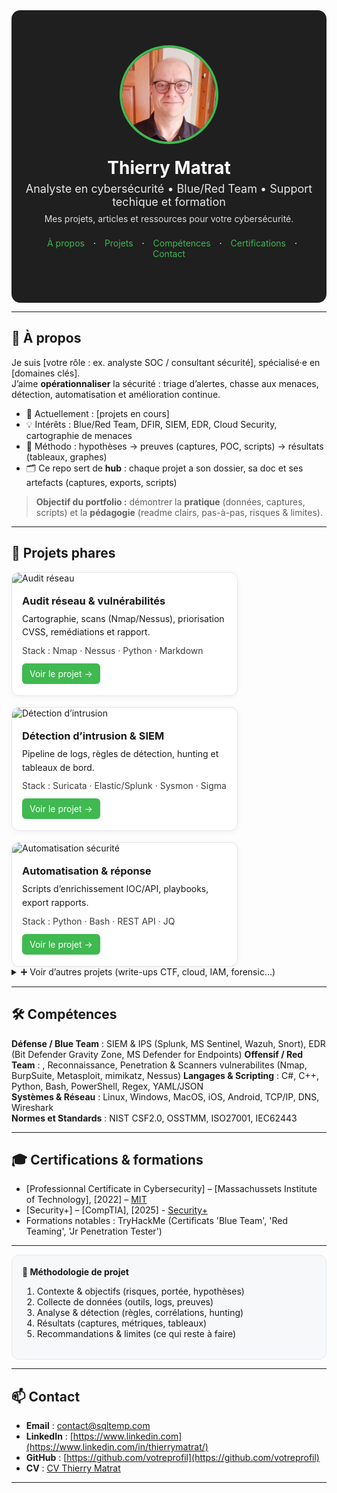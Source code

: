<!--
README.md – Portfolio cybersécurité (style visuel à la Malachi Gamblin)
Mode d’emploi :
1) Copiez tout ce fichier dans votre README.md de repo GitHub.
2) Remplacez les zones [ENTRE CROCHETS] par vos infos.
3) Placez vos images dans /assets/ (profilepic.jpg, project*.png, logos…).
4) Si certains styles HTML sont trop “stricts” pour GitHub Mobile, utilisez la SECTION DE SECOURS (pur Markdown) plus bas.
-->

<!-- ===== HERO / BANNIÈRE ===== -->
<div align="center" style="background:#1f1f1f; padding:56px 20px; color:#fff; border-radius:14px;">
  <img src="assets/profilepic.jpg" alt="Photo de [VOTRE NOM]" width="150" style="border-radius:50%; border:4px solid #3fb950;">
  <h1 style="margin:18px 0 6px;">Thierry Matrat</h1>
  <p style="margin:0; font-size:18px; opacity:.9;">Analyste en cybersécurité • Blue/Red Team • Support techique et formation</p>
  <p style="margin:8px 0 0; font-size:14px; opacity:.85;">Mes projets, articles et ressources pour votre cybersécurité.</p>
  
  <!-- mini navigation -->
  <p style="margin-top:22px;">
    <a href="#a-propos" style="color:#3fb950; text-decoration:none; margin:0 10px;">À propos</a> ·
    <a href="#projets" style="color:#3fb950; text-decoration:none; margin:0 10px;">Projets</a> ·
    <a href="#competences" style="color:#3fb950; text-decoration:none; margin:0 10px;">Compétences</a> ·
    <a href="#certifications" style="color:#3fb950; text-decoration:none; margin:0 10px;">Certifications</a> ·
    <a href="#contact" style="color:#3fb950; text-decoration:none; margin:0 10px;">Contact</a>
  </p>
</div>

---

<!-- ===== À PROPOS ===== -->
<h2 id="a-propos">👋 À propos</h2>

Je suis [votre rôle : ex. analyste SOC / consultant sécurité], spécialisé·e en [domaines clés].  
J’aime **opérationnaliser** la sécurité : triage d’alertes, chasse aux menaces, détection, automatisation et amélioration continue.

- 🔭 Actuellement : [projets en cours]  
- 💡 Intérêts : Blue/Red Team, DFIR, SIEM, EDR, Cloud Security, cartographie de menaces  
- 🧪 Méthodo : hypothèses → preuves (captures, POC, scripts) → résultats (tableaux, graphes)  
- 🗂️ Ce repo sert de **hub** : chaque projet a son dossier, sa doc et ses artefacts (captures, exports, scripts)

> **Objectif du portfolio :** démontrer la **pratique** (données, captures, scripts) et la **pédagogie** (readme clairs, pas-à-pas, risques & limites).

---

<!-- ===== PROJETS (cartes) ===== -->
<h2 id="projets">🧩 Projets phares</h2>

<div style="display:flex; flex-wrap:wrap; gap:18px;">
  
  <!-- CARTE 1 -->
  <div style="flex:1 1 300px; min-width:280px; max-width:360px; background:#fff; border:1px solid #e5e7eb; border-radius:12px; overflow:hidden; box-shadow:0 2px 8px rgba(0,0,0,.06);">
    <img src="assets/project1.png" alt="Audit réseau" style="width:100%; display:block;">
    <div style="padding:14px 16px 18px;">
      <h3 style="margin:4px 0 8px;">Audit réseau & vulnérabilités</h3>
      <p style="margin:0 0 10px; line-height:1.55;">Cartographie, scans (Nmap/Nessus), priorisation CVSS, remédiations et rapport.</p>
      <p style="margin:0 0 12px; font-size:14px; opacity:.85;">Stack : Nmap · Nessus · Python · Markdown</p>
      <a href="projects/projet-audit-reseau/README.md" style="display:inline-block; padding:8px 12px; background:#3fb950; color:#fff; border-radius:6px; text-decoration:none;">Voir le projet →</a>
    </div>
  </div>

  <!-- CARTE 2 -->
  <div style="flex:1 1 300px; min-width:280px; max-width:360px; background:#fff; border:1px solid #e5e7eb; border-radius:12px; overflow:hidden; box-shadow:0 2px 8px rgba(0,0,0,.06);">
    <img src="assets/project2.png" alt="Détection d’intrusion" style="width:100%; display:block;">
    <div style="padding:14px 16px 18px;">
      <h3 style="margin:4px 0 8px;">Détection d’intrusion & SIEM</h3>
      <p style="margin:0 0 10px; line-height:1.55;">Pipeline de logs, règles de détection, hunting et tableaux de bord.</p>
      <p style="margin:0 0 12px; font-size:14px; opacity:.85;">Stack : Suricata · Elastic/Splunk · Sysmon · Sigma</p>
      <a href="projects/projet-detection-intrusion/README.md" style="display:inline-block; padding:8px 12px; background:#3fb950; color:#fff; border-radius:6px; text-decoration:none;">Voir le projet →</a>
    </div>
  </div>

  <!-- CARTE 3 -->
  <div style="flex:1 1 300px; min-width:280px; max-width:360px; background:#fff; border:1px solid #e5e7eb; border-radius:12px; overflow:hidden; box-shadow:0 2px 8px rgba(0,0,0,.06);">
    <img src="assets/project3.png" alt="Automatisation sécurité" style="width:100%; display:block;">
    <div style="padding:14px 16px 18px;">
      <h3 style="margin:4px 0 8px;">Automatisation & réponse</h3>
      <p style="margin:0 0 10px; line-height:1.55;">Scripts d’enrichissement IOC/API, playbooks, export rapports.</p>
      <p style="margin:0 0 12px; font-size:14px; opacity:.85;">Stack : Python · Bash · REST API · JQ</p>
      <a href="projects/projet-automation/README.md" style="display:inline-block; padding:8px 12px; background:#3fb950; color:#fff; border-radius:6px; text-decoration:none;">Voir le projet →</a>
    </div>
  </div>

</div>

<details>
<summary>➕ Voir d’autres projets (write-ups CTF, cloud, IAM, forensic…)</summary>

- [Write-ups CTF – réseau & web](projects/ctf-writeups/README.md)
- [Durcissement Windows/Linux](projects/hardening/README.md)
- [Sécurité Cloud (IAM/Policies)](projects/cloud-security/README.md)
- [Forensic & DFIR notes](projects/dfir/README.md)

</details>

---

<!-- ===== COMPÉTENCES ===== -->
<h2 id="competences">🛠️ Compétences</h2>

**Défense / Blue Team** : SIEM & IPS (Splunk, MS Sentinel, Wazuh, Snort), EDR (Bit Defender Gravity Zone, MS Defender for Endpoints)
**Offensif / Red Team** : , Reconnaissance, Penetration & Scanners vulnerabilites (Nmap, BurpSuite, Metasploit, mimikatz, Nessus)
**Langages & Scripting** : C#, C++, Python, Bash, PowerShell, Regex, YAML/JSON  
**Systèmes & Réseau** : Linux, Windows, MacOS, iOS, Android, TCP/IP, DNS, Wireshark  
**Normes et Standards** : NIST CSF2.0, OSSTMM, ISO27001, IEC62443

---

<!-- ===== CERTIFICATIONS ===== -->
<h2 id="certifications">🎓 Certifications & formations</h2>

- [Professionnal Certificate in Cybersecurity] – [Massachussets Institute of Technology], [2022] – [MIT](https://certificates.emeritus.org/551ef89b-003f-456c-b6ae-f3fac29734db#acc.oCvBfZWQ) 
- [Security+] – [CompTIA], [2025] -  [Security+](https://www.credly.com/badges/64372dff-c123-469f-8ef0-38c62923a272) 
- Formations notables : TryHackMe (Certificats 'Blue Team', 'Red Teaming', 'Jr Penetration Tester')

---

<div style="background:#f6f8fa; padding:18px 16px; border:1px solid #e5e7eb; border-radius:12px;">
  <strong>📐 Méthodologie de projet</strong>
  <ol>
    <li>Contexte & objectifs (risques, portée, hypothèses)</li>
    <li>Collecte de données (outils, logs, preuves)</li>
    <li>Analyse & détection (règles, corrélations, hunting)</li>
    <li>Résultats (captures, métriques, tableaux)</li>
    <li>Recommandations & limites (ce qui reste à faire)</li>
  </ol>
</div>

---

<h2 id="contact">📫 Contact</h2>

- **Email** : contact@sqltemp.com  
- **LinkedIn** : [https://www.linkedin.com](https://www.linkedin.com/in/thierrymatrat/)
- **GitHub** : [https://github.com/votreprofil](https://github.com/votreprofil)  
- **CV** : [CV Thierry Matrat](assets/CV_ThierryMatrat.pdf)

---

